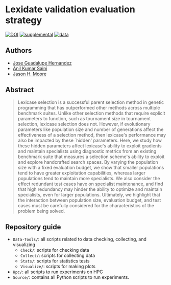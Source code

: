 # Lexidate validation evaluation strategy

[![DOI](https://zenodo.org/badge/DOI/10.5281/zenodo.11199990.svg)](https://doi.org/10.5281/zenodo.11199990)
[![supplemental](https://img.shields.io/badge/go_to-supplementary_material-98111e)](https://jgh9094.github.io/GPTP-2024-Lexicase-Analysis/Bookdown/Pages/)
[![data](https://img.shields.io/badge/go_to-data-FF07EC)](https://osf.io/g5u9p/)


## Authors

- [Jose Guadalupe Hernandez](https://jgh9094.github.io/)
- [Anil Kumar Saini](https://theaksaini.github.io/)
- [Jason H. Moore](https://jasonhmoore.org/)

## Abstract

> Lexicase selection is a successful parent selection method in genetic programming that has outperformed other methods across multiple benchmark suites.
Unlike other selection methods that require explicit parameters to function, such as tournament size in tournament selection, lexicase selection does not.
However, if evolutionary parameters like population size and number of generations affect the effectiveness of a selection method, then lexicase's performance may also be impacted by these `hidden' parameters.
Here, we study how these hidden parameters affect lexicase's ability to exploit gradients and maintain specialists using diagnostic metrics from an existing benchmark suite that measures a selection scheme's ability to exploit and explore handcrafted search spaces.
By varying the population size with a fixed evaluation budget, we show that smaller populations tend to have greater exploitation capabilities, whereas larger populations tend to maintain more specialists.
We also consider the effect redundant test cases have on specialist maintenance, and find that high redundancy may hinder the ability to optimize and maintain specialists, even for larger populations.
Ultimately, we highlight that the interaction between population size, evaluation budget, and test cases must be carefully considered for the characteristics of the problem being solved.

## Repository guide

- `Data-Tools/`: all scripts related to data checking, collecting, and visualizing
  - `Check/`: scripts for checking data
  - `Collect/`: scripts for collecting data
  - `Stats/`: scripts for statistics tests
  - `Visualize/`: scripts for making plots
- `Hpc/`: all scripts to run experiments on HPC
- `Source/`: contains all Python scripts to run experiments.